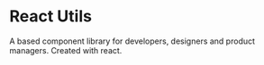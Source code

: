 # React Utils

A based component library for developers, designers and product managers. Created with react.
